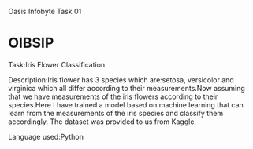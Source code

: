 Oasis Infobyte Task 01
# OIBSIP 
Task:Iris Flower Classification

Description:Iris flower has 3 species which are:setosa, versicolor and virginica which all differ according to their measurements.Now assuming that we have measurements of the iris flowers according to their species.Here I have trained a model based on machine learning that can learn from the measurements of the iris species and classify them accordingly. The dataset was provided to us from Kaggle.

Language used:Python

